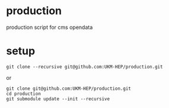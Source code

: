 # production
production script for cms opendata
# setup
```
git clone --recursive git@github.com:UKM-HEP/production.git
```
or 
```
git clone git@github.com:UKM-HEP/production.git
cd production
git submodule update --init --recursive
```
